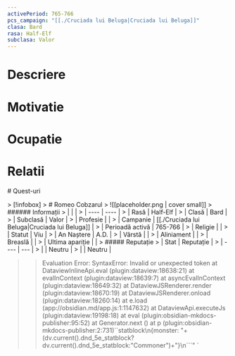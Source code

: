 ```yaml
---
activePeriod: 765-766
pcs_campaign: "[[./Cruciada lui Beluga|Cruciada lui Beluga]]"
clasa: Bard
rasa: Half-Elf
subclasa: Valor
---
```


# Descriere
# Motivatie
# Ocupatie
# Relatii
<div><ul class="dataview list-view-ul"></ul></div>
# Quest-uri 
<div><ul class="dataview list-view-ul"></ul></div>
> [!infobox]
> # Romeo Cobzarul
> ![[placeholder.png | cover small]]
> ###### Informații
> |  |   |
> | ---- | ---- |
> | Rasă | Half-Elf |
> | Clasă | Bard |
> | Subclasă | Valor |
> | Profesie |  |
> | Campanie |  [[./Cruciada lui Beluga|Cruciada lui Beluga]] |
> | Perioadă activă |  765-766 |
> | Religie |   |
> | Statut | Viu | 
> | An Naștere |  A.D. |
> | Vârstă |  |
> | Aliniament |  |
> | Breaslă |  |
> | Ultima apariție |  |
> ##### Reputație
> | Stat |  Reputație |
> | ---- |  --- |
> |  |  Neutru |
> |  |  Neutru |


>>
>>Evaluation Error: SyntaxError: Invalid or unexpected token
    at DataviewInlineApi.eval (plugin:dataview:18638:21)
    at evalInContext (plugin:dataview:18639:7)
    at asyncEvalInContext (plugin:dataview:18649:32)
    at DataviewJSRenderer.render (plugin:dataview:18670:19)
    at DataviewJSRenderer.onload (plugin:dataview:18260:14)
    at e.load (app://obsidian.md/app.js:1:1147632)
    at DataviewApi.executeJs (plugin:dataview:19198:18)
    at eval (plugin:obsidian-mkdocs-publisher:95:52)
    at Generator.next (<anonymous>)
    at p (plugin:obsidian-mkdocs-publisher:2:731)``statblock\n{monster: "+(dv.current().dnd_5e_statblock?dv.current().dnd_5e_statblock:"Commoner")+"}\n```" `

